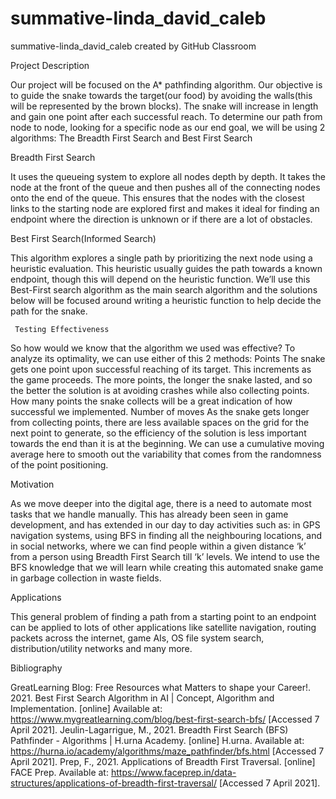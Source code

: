 # summative-linda_david_caleb
summative-linda_david_caleb created by GitHub Classroom

Project Description

Our project will be focused on the A* pathfinding algorithm. Our objective is to guide the snake towards the target(our food) by avoiding the walls(this will be represented by the brown blocks). The snake will increase in length and gain one point after each successful reach.
To determine our path from node to node, looking for a specific node as our end goal, we will be using 2 algorithms: The Breadth First Search and Best First Search

Breadth First Search

It uses the queueing system to explore all nodes depth by depth.  It takes the node at the front of the queue and then pushes all of the connecting nodes onto the end of the queue. This ensures that the nodes with the closest links to the starting node are explored first and makes it ideal for finding an endpoint where the direction is unknown or if there are a lot of obstacles.
     
Best First Search(Informed Search)

This algorithm explores a single path by prioritizing the next node using a heuristic evaluation. This heuristic usually guides the path towards a known endpoint, though this will depend on the heuristic function. We’ll use this Best-First search algorithm as the main search algorithm and the solutions below will be focused around writing a heuristic function to help decide the path for the snake.
          
     Testing Effectiveness
So how would we know that the algorithm we used was effective? To analyze its optimality, we can use either of this 2 methods: 
Points
The snake gets one point upon successful reaching of its target. This increments as the game proceeds. The more points, the longer the snake lasted, and so the better the solution is at avoiding crashes while also collecting points. How many points the snake collects will be a great indication of how successful we implemented.
Number of moves
As the snake gets longer from collecting points, there are less available spaces on the grid for the next point to generate, so the efficiency of the solution is less important towards the end than it is at the beginning. We can use a cumulative moving average here to smooth out the variability that comes from the randomness of the point positioning.
 
 
Motivation

As we move deeper into the digital age, there is a need to automate most tasks that we handle manually. This has already been seen in game development, and has extended in our day to day activities such as: in GPS navigation systems, using BFS in finding all the neighbouring locations, and in social networks, where we can find people within a given distance ‘k’ from a person using Breadth First Search till ‘k’ levels. We intend to use the BFS knowledge that we will learn while creating this automated snake game in garbage collection in waste fields.
       
Applications

 This general problem of finding a path from a starting point to an endpoint can be applied to lots of other applications like satellite navigation, routing packets across the internet, game AIs, OS file system search, distribution/utility networks and many more.

Bibliography

GreatLearning Blog: Free Resources what Matters to shape your Career!. 2021. Best First Search Algorithm in AI | Concept, Algorithm and Implementation. [online] Available at: <https://www.mygreatlearning.com/blog/best-first-search-bfs/> [Accessed 7 April 2021].
Jeulin-Lagarrigue, M., 2021. Breadth First Search (BFS) Pathfinder - Algorithms | H.urna Academy. [online] H.urna. Available at: <https://hurna.io/academy/algorithms/maze_pathfinder/bfs.html> [Accessed 7 April 2021].
Prep, F., 2021. Applications of Breadth First Traversal. [online] FACE Prep. Available at: <https://www.faceprep.in/data-structures/applications-of-breadth-first-traversal/> [Accessed 7 April 2021].

 
